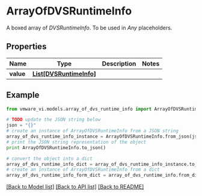 # ArrayOfDVSRuntimeInfo

A boxed array of *DVSRuntimeInfo*. To be used in *Any* placeholders. 

## Properties
Name | Type | Description | Notes
------------ | ------------- | ------------- | -------------
**value** | [**List[DVSRuntimeInfo]**](DVSRuntimeInfo.md) |  | 

## Example

```python
from vmware_vi.models.array_of_dvs_runtime_info import ArrayOfDVSRuntimeInfo

# TODO update the JSON string below
json = "{}"
# create an instance of ArrayOfDVSRuntimeInfo from a JSON string
array_of_dvs_runtime_info_instance = ArrayOfDVSRuntimeInfo.from_json(json)
# print the JSON string representation of the object
print ArrayOfDVSRuntimeInfo.to_json()

# convert the object into a dict
array_of_dvs_runtime_info_dict = array_of_dvs_runtime_info_instance.to_dict()
# create an instance of ArrayOfDVSRuntimeInfo from a dict
array_of_dvs_runtime_info_form_dict = array_of_dvs_runtime_info.from_dict(array_of_dvs_runtime_info_dict)
```
[[Back to Model list]](../README.md#documentation-for-models) [[Back to API list]](../README.md#documentation-for-api-endpoints) [[Back to README]](../README.md)


